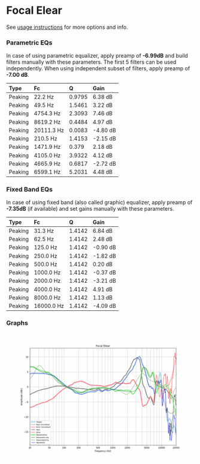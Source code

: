 # Focal Elear
See [usage instructions](https://github.com/jaakkopasanen/AutoEq#usage) for more options and info.

### Parametric EQs
In case of using parametric equalizer, apply preamp of **-6.99dB** and build filters manually
with these parameters. The first 5 filters can be used independently.
When using independent subset of filters, apply preamp of **-7.00 dB**.

| Type    | Fc         |      Q | Gain     |
|:--------|:-----------|:-------|:---------|
| Peaking | 22.2 Hz    | 0.9795 | 6.38 dB  |
| Peaking | 49.5 Hz    | 1.5461 | 3.22 dB  |
| Peaking | 4754.3 Hz  | 2.3093 | 7.46 dB  |
| Peaking | 8619.2 Hz  | 0.4484 | 4.97 dB  |
| Peaking | 20111.3 Hz | 0.0083 | -4.80 dB |
| Peaking | 210.5 Hz   | 1.4153 | -2.15 dB |
| Peaking | 1471.9 Hz  | 0.379  | 2.18 dB  |
| Peaking | 4105.0 Hz  | 3.9322 | 4.12 dB  |
| Peaking | 4665.9 Hz  | 0.6817 | -2.72 dB |
| Peaking | 6599.1 Hz  | 5.2031 | 4.48 dB  |

### Fixed Band EQs
In case of using fixed band (also called graphic) equalizer, apply preamp of **-7.35dB**
(if available) and set gains manually with these parameters.

| Type    | Fc         |      Q | Gain     |
|:--------|:-----------|:-------|:---------|
| Peaking | 31.3 Hz    | 1.4142 | 6.84 dB  |
| Peaking | 62.5 Hz    | 1.4142 | 2.48 dB  |
| Peaking | 125.0 Hz   | 1.4142 | -0.90 dB |
| Peaking | 250.0 Hz   | 1.4142 | -1.82 dB |
| Peaking | 500.0 Hz   | 1.4142 | 0.20 dB  |
| Peaking | 1000.0 Hz  | 1.4142 | -0.37 dB |
| Peaking | 2000.0 Hz  | 1.4142 | -3.21 dB |
| Peaking | 4000.0 Hz  | 1.4142 | 4.91 dB  |
| Peaking | 8000.0 Hz  | 1.4142 | 1.13 dB  |
| Peaking | 16000.0 Hz | 1.4142 | -4.09 dB |

### Graphs
![](./Focal%20Elear.png)